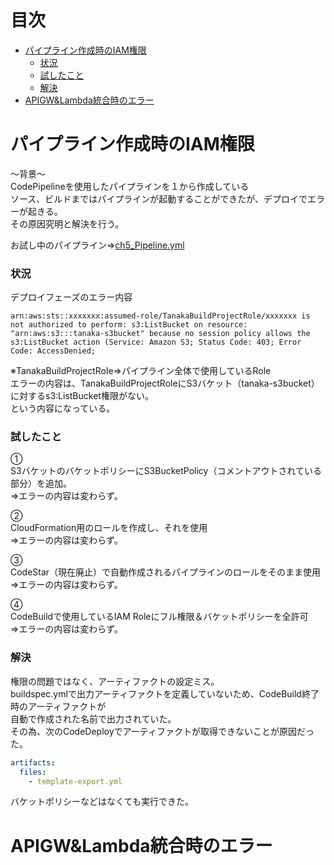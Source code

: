 # 目次
- [パイプライン作成時のIAM権限](#パイプライン作成時のiam権限)
  - [状況](#状況)
  - [試したこと](#試したこと)
  - [解決](#解決)
- [APIGW&Lambda統合時のエラー]()



# パイプライン作成時のIAM権限

～背景～  
CodePipelineを使用したパイプラインを１から作成している  
ソース、ビルドまではパイプラインが起動することができたが、デプロイでエラーが起きる。  
その原因究明と解決を行う。  

お試し中のパイプライン⇒[ch5_Pipeline.yml](ch5_Pipeline.yml)  


### 状況

デプロイフェーズのエラー内容  
```
arn:aws:sts::xxxxxxx:assumed-role/TanakaBuildProjectRole/xxxxxxx is not authorized to perform: s3:ListBucket on resource: "arn:aws:s3:::tanaka-s3bucket" because no session policy allows the s3:ListBucket action (Service: Amazon S3; Status Code: 403; Error Code: AccessDenied; 
```
※TanakaBuildProjectRole⇒パイプライン全体で使用しているRole  
エラーの内容は、TanakaBuildProjectRoleにS3バケット（tanaka-s3bucket）に対するs3:ListBucket権限がない。  
という内容になっている。


### 試したこと

①  
S3バケットのバケットポリシーにS3BucketPolicy（コメントアウトされている部分）を追加。  
⇒エラーの内容は変わらず。  

②  
CloudFormation用のロールを作成し、それを使用  
⇒エラーの内容は変わらず。  

③  
CodeStar（現在廃止）で自動作成されるパイプラインのロールをそのまま使用  
⇒エラーの内容は変わらず。  

④  
CodeBuildで使用しているIAM Roleにフル権限＆バケットポリシーを全許可  
⇒エラーの内容は変わらず。  

### 解決  

権限の問題ではなく、アーティファクトの設定ミス。  
buildspec.ymlで出力アーティファクトを定義していないため、CodeBuild終了時のアーティファクトが  
自動で作成された名前で出力されていた。  
その為、次のCodeDeployでアーティファクトが取得できないことが原因だった。 

```yml
artifacts:
  files:
    - template-export.yml
```
バケットポリシーなどはなくても実行できた。


# APIGW&Lambda統合時のエラー
